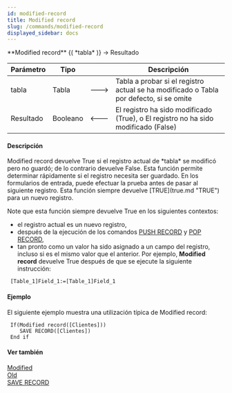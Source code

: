 ```yaml
---
id: modified-record
title: Modified record
slug: /commands/modified-record
displayed_sidebar: docs
---
```


<!--REF #_command_.Modified record.Syntax-->**Modified record** {( *tabla* )} -> Resultado<!-- END REF-->
<!--REF #_command_.Modified record.Params-->
| Parámetro | Tipo |  | Descripción |
| --- | --- | --- | --- |
| tabla | Tabla | &#x1F852; | Tabla a probar si el registro actual se ha modificado o Tabla por defecto, si se omite |
| Resultado | Booleano | &#x1F850; | El registro ha sido modificado (True), o El registro no ha sido modificado (False) |

<!-- END REF-->

#### Descripción 

<!--REF #_command_.Modified record.Summary-->Modified record devuelve True si el registro actual de *tabla* se modificó pero no guardó; de lo contrario devuelve False.<!-- END REF--> Esta función permite determinar rápidamente si el registro necesita ser guardado. En los formularios de entrada, puede efectuar la prueba antes de pasar al siguiente registro. Esta función siempre devuelve [TRUE](true.md "TRUE") para un nuevo registro.

Note que esta función siempre devuelve True en los siguientes contextos:

* el registro actual es un nuevo registro,
* después de la ejecución de los comandos [PUSH RECORD](push-record.md) y [POP RECORD](pop-record.md),
* tan pronto como un valor ha sido asignado a un campo del registro, incluso si es el mismo valor que el anterior. Por ejemplo, **Modified record** devuelve True después de que se ejecute la siguiente instrucción:  
```4d  
 [Table_1]Field_1:=[Table_1]Field_1  
```

#### Ejemplo 

El siguiente ejemplo muestra una utilización típica de Modified record:

```4d
 If(Modified record([Clientes]))
    SAVE RECORD([Clientes])
 End if
```

#### Ver también 

[Modified](modified.md)  
[Old](old.md)  
[SAVE RECORD](save-record.md)  